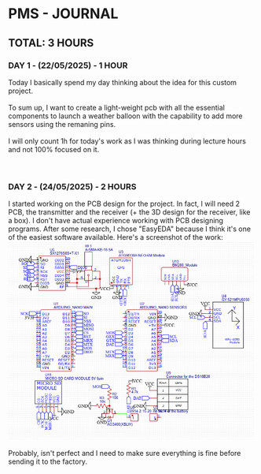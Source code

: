 <H1> <b> PMS - JOURNAL </b> </H1> <H2> <b> TOTAL: 3 HOURS </b> </H2>

<H3> DAY 1 - (22/05/2025) - 1 HOUR </H3>
Today I basically spend my day thinking about the idea for this custom project. 
<br> 
<br>
To sum up, I want to create a light-weight pcb with all the essential components to launch a weather balloon with the capability to add more sensors using the remaning pins.
<br>
<br>
I will only count 1h for today's work as I was thinking during lecture hours and not 100% focused on it.
<br>
<br>
<br>
<H3> DAY 2 - (24/05/2025) - 2 HOURS </H3>
I started working on the PCB design for the project. In fact, I will need 2 PCB, the transmitter and the receiver (+ the 3D design for the receiver, like a box). I don't have actual experience working with PCB designing programs. After some research, I chose "EasyEDA" because I think it's one of the easiest software available. Here's a screenshot of the work:
<img src="/images/PCB%20Design-day%202.png" width="500px">
<br> 
<br>
Probably, isn't perfect and I need to make sure everything is fine before sending it to the factory.
